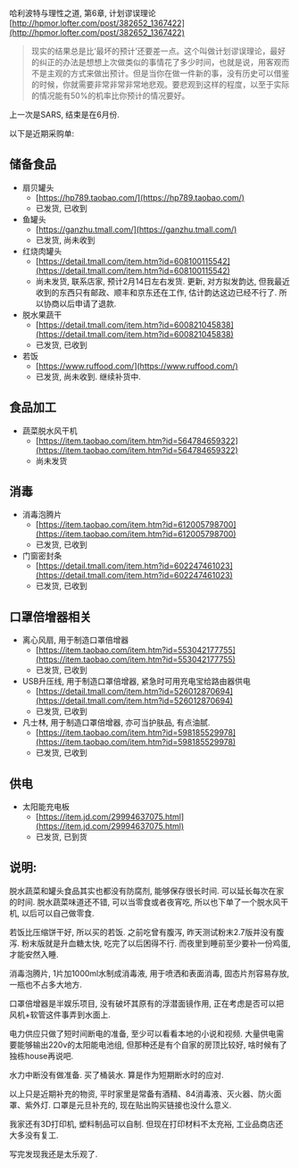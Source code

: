 <!--
.. title: 近期采购单
.. slug: shopping_list
.. date: 2020-2-11 12:00 UTC+08:00
.. tags: 
.. category: 
.. link:
.. description:
.. type: text
-->

哈利波特与理性之道, 第6章, 计划谬误理论
[http://hpmor.lofter.com/post/382652_1367422](http://hpmor.lofter.com/post/382652_1367422)

> 现实的结果总是比‘最坏的预计’还要差一点。这个叫做计划谬误理论，最好的纠正的办法是想想上次做类似的事情花了多少时间，也就是说，用客观而不是主观的方式来做出预计。但是当你在做一件新的事，没有历史可以借鉴的时候，你就需要非常非常非常地悲观。要悲观到这样的程度，以至于实际的情况能有50%的机率比你预计的情况要好。

上一次是SARS, 结束是在6月份.

以下是近期采购单:

<!-- TEASER_END -->

## 储备食品

* 扇贝罐头
    * [https://hp789.taobao.com/](https://hp789.taobao.com/)
    * 已发货, 已收到
* 鱼罐头
    * [https://ganzhu.tmall.com/](https://ganzhu.tmall.com/)
    * 已发货, 尚未收到
* 红烧肉罐头
    * [https://detail.tmall.com/item.htm?id=608100115542](https://detail.tmall.com/item.htm?id=608100115542)
    * 尚未发货, 联系店家, 预计2月14日左右发货. 更新, 对方拟发韵达, 但我最近收到的东西只有邮政、顺丰和京东还在工作, 估计韵达这边已经不行了. 所以协商以后申请了退款.
* 脱水果蔬干
    * [https://detail.tmall.com/item.htm?id=600821045838](https://detail.tmall.com/item.htm?id=600821045838)
    * 已发货, 已收到
* 若饭
    * [https://www.ruffood.com/](https://www.ruffood.com/)
    * 已发货, 尚未收到. 继续补货中.

## 食品加工

* 蔬菜脱水风干机 
    * [https://item.taobao.com/item.htm?id=564784659322](https://item.taobao.com/item.htm?id=564784659322)
    * 尚未发货

## 消毒
* 消毒泡腾片
    * [https://item.taobao.com/item.htm?id=612005798700](https://item.taobao.com/item.htm?id=612005798700)
    * 已发货, 已收到
* 门窗密封条
    * [https://detail.tmall.com/item.htm?id=602247461023](https://detail.tmall.com/item.htm?id=602247461023)
    * 已发货, 已收到

## 口罩倍增器相关

* 离心风扇, 用于制造口罩倍增器
    * [https://item.taobao.com/item.htm?id=553042177755](https://item.taobao.com/item.htm?id=553042177755)
    * 已发货, 已收到
* USB升压线, 用于制造口罩倍增器, 紧急时可用充电宝给路由器供电
    * [https://detail.tmall.com/item.htm?id=526012870694](https://detail.tmall.com/item.htm?id=526012870694)
    * 已发货, 已收到
* 凡士林, 用于制造口罩倍增器, 亦可当护肤品, 有点油腻.
    * [https://item.taobao.com/item.htm?id=598185529978](https://item.taobao.com/item.htm?id=598185529978)
    * 已发货, 已收到

## 供电
* 太阳能充电板
    * [https://item.jd.com/29994637075.html](https://item.jd.com/29994637075.html)
    * 已发货, 已到货


## 说明:

脱水蔬菜和罐头食品其实也都没有防腐剂, 能够保存很长时间. 可以延长每次在家的时间. 脱水蔬菜味道还不错, 可以当零食或者夜宵吃, 所以也下单了一个脱水风干机, 以后可以自己做零食.

若饭比压缩饼干好, 所以买的若饭. 之前吃曾有腹泻, 昨天测试粉末2.7版并没有腹泻. 粉末版就是升血糖太快, 吃完了以后困得不行. 而夜里到睡前至少要补一份鸡蛋, 才能安然入睡. 

消毒泡腾片, 1片加1000ml水制成消毒液, 用于喷洒和表面消毒, 固态片剂容易存放, 一瓶也不占多大地方. 

口罩倍增器是半娱乐项目, 没有破坏其原有的浮潜面镜作用, 正在考虑是否可以把风机+软管这件事弄到水面上.

电力供应只做了短时间断电的准备, 至少可以看看本地的小说和视频. 大量供电需要能够输出220v的太阳能电池组, 但那种还是有个自家的房顶比较好, 啥时候有了独栋house再说吧. 

水力中断没有做准备. 买了桶装水. 算是作为短期断水时的应对. 

以上只是近期补充的物资, 平时家里是常备有酒精、84消毒液、灭火器、防火面罩、紫外灯. 口罩是元旦补充的, 现在贴出购买链接也没什么意义. 

我家还有3D打印机, 塑料制品可以自制. 但现在打印材料不太充裕, 工业品商店还大多没有复工. 

写完发现我还是太乐观了. 